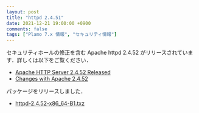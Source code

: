 ```yaml
---
layout: post
title: "httpd 2.4.51"
date: 2021-12-21 19:00:00 +0900
comments: false
tags: ["Plamo 7.x 情報", "セキュリティ情報"]
---
```

セキュリティホールの修正を含む Apache httpd 2.4.52 がリリースされています．詳しくは以下をご覧ください．

* [Apache HTTP Server 2.4.52 Released](http://www.apache.org/dist/httpd/Announcement2.4.html)
* [Changes with Apache 2.4.52](http://www.apache.org/dist/httpd/CHANGES_2.4.52)

パッケージをリリースしました．

* [httpd-2.4.52-x86_64-B1.txz](http://repository.plamolinux.org/pub/linux/Plamo/Plamo-7.x/x86_64/plamo/08_daemons/httpd-2.4.52-x86_64-B1.txz)
